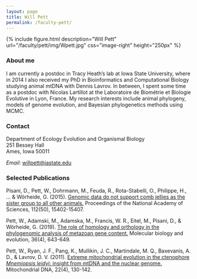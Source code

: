 ```yaml
---
layout: page
title: Will Pett
permalink: /faculty-pett/
---
```

{% include figure.html description="Will Pett" url="/faculty/pett/img/Wpett.jpg" css="image-right" height="250px" %}

### About me
I am currently a postdoc in Tracy Heath’s lab at Iowa State University, where in 2014 I also received my PhD in Bioinformatics and Computational Biology studying animal mtDNA with Dennis Lavrov. In between, I spent some time as a postdoc with Nicolas Lartillot at the Laboratoire de Biométrie et Biologie Évolutive in Lyon, France. My research interests include animal phylogeny, models of genome evolution, and Bayesian phylogenetics methods using MCMC.

### Contact

Department of Ecology Evolution and Organismal Biology <br/>
251 Bessey Hall <br/>
Ames, Iowa 50011

_Email_:  [willpett@iastate.edu](mailto:willpett@iastate.edu)

### Selected Publications

Pisani, D., Pett, W., Dohrmann, M., Feuda, R., Rota-Stabelli, O., Philippe, H., ... & Wörheide, G. (2015). [Genomic data do not support comb jellies as the sister group to all other animals.](http://doi.org/10.1073/pnas.1518127112) Proceedings of the National Academy of Sciences, 112(50), 15402-15407. 

Pett, W., Adamski, M., Adamska, M., Francis, W. R., Eitel, M., Pisani, D., & Wörheide, G. (2019). [The role of homology and orthology in the phylogenomic analysis of metazoan gene content.](http://doi.org/10.3109/19401736.2011.624611) Molecular biology and evolution, 36(4), 643-649. 

Pett, W., Ryan, J. F., Pang, K., Mullikin, J. C., Martindale, M. Q., Baxevanis, A. D., & Lavrov, D. V. (2011). [Extreme mitochondrial evolution in the ctenophore _Mnemiopsis leidyi_: insight from mtDNA and the nuclear genome.](http://doi.org/10.1093/molbev/msz013) Mitochondrial DNA, 22(4), 130-142. 
